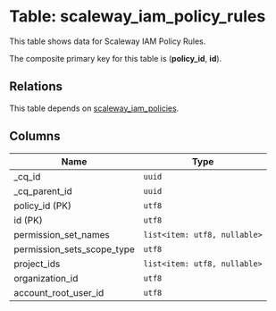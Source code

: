 # Table: scaleway_iam_policy_rules

This table shows data for Scaleway IAM Policy Rules.

The composite primary key for this table is (**policy_id**, **id**).

## Relations

This table depends on [scaleway_iam_policies](scaleway_iam_policies.md).

## Columns

| Name          | Type          |
| ------------- | ------------- |
|_cq_id|`uuid`|
|_cq_parent_id|`uuid`|
|policy_id (PK)|`utf8`|
|id (PK)|`utf8`|
|permission_set_names|`list<item: utf8, nullable>`|
|permission_sets_scope_type|`utf8`|
|project_ids|`list<item: utf8, nullable>`|
|organization_id|`utf8`|
|account_root_user_id|`utf8`|